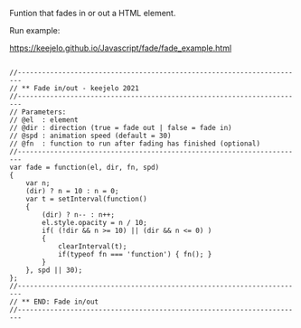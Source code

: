 Funtion that fades in or out a HTML element.

Run example:

https://keejelo.github.io/Javascript/fade/fade_example.html

<pre>
<code>
//-----------------------------------------------------------------------
// ** Fade in/out - keejelo 2021
//-----------------------------------------------------------------------
// Parameters:
// @el  : element
// @dir : direction (true = fade out | false = fade in)
// @spd : animation speed (default = 30)
// @fn  : function to run after fading has finished (optional)
//-----------------------------------------------------------------------
var fade = function(el, dir, fn, spd)
{
    var n;
    (dir) ? n = 10 : n = 0;
    var t = setInterval(function()
    {
        (dir) ? n-- : n++;
        el.style.opacity = n / 10;
        if( (!dir && n >= 10) || (dir && n <= 0) )
        {
            clearInterval(t);
            if(typeof fn === 'function') { fn(); }
        }
    }, spd || 30);
};
//-----------------------------------------------------------------------
// ** END: Fade in/out
//-----------------------------------------------------------------------  
</code>
</pre>
